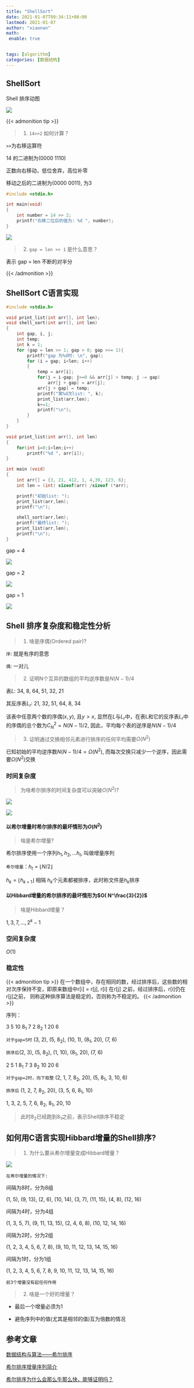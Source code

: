 ```yaml
---
title: "ShellSort"
date: 2021-01-07T09:34:11+08:00
lastmod: 2021-01-07
author: "xiaonan"
math:
 enable: true


tags: [algorithm]
categories: [数据结构]
---
```


## ShellSort

Shell 排序动图

![](https://img.fengqigang.cn//img/Sorting_shellsort_anim.gif)

<!--more-->


{{< admonition tip >}}
> 1. `14>>2` 如何计算？

`>>`为右移运算符

14 的二进制为(0000 1110)

正数向右移动，低位舍弃，高位补零

移动之后的二进制为(0000 0011), 为3

```c
#include <stdio.h>

int main(void)
{
	int number = 14 >> 2;
	printf("右移二位后的值为: %d ", number);
}
```
![](https://img.fengqigang.cn//img/20210107094949.png)

> 2. `gap = len >> 1` 是什么意思？

表示 gap = len 不断的对半分

{{< /admonition >}}

## ShellSort C语言实现

```c
#include <stdio.h>

void print_list(int arr[], int len);
void shell_sort(int arr[], int len)
{
	int gap, i, j;
	int temp;
	int k = 1;
	for (gap = len >> 1; gap > 0; gap >>= 1){
		printf("gap 为%d时: \n", gap);
		for (i = gap; i<len; i++)
		{
			temp = arr[i];
			for(j = i-gap; j>=0 && arr[j] > temp; j -= gap)
				arr[j + gap] = arr[j];
			arr[j + gap] = temp;
			printf("第%d次list: ", k);
			print_list(arr,len);
			k+=1;
			printf("\n");
		}
	}
}

void print_list(int arr[], int len)
{
	for(int i=0;i<len;i++)
		printf("%d ", arr[i]);
}

int main (void)
{
	int arr[] = {3, 21, 412, 1, 4,39, 123, 6};
	int len = (int) sizeof(arr) /sizeof (*arr);

	printf("初始list: ");
	print_list(arr,len);
	printf("\n");

	shell_sort(arr,len);
	printf("最终list: ");
	print_list(arr,len);
	printf("\n");
}
```
gap = 4

![](https://img.fengqigang.cn//img/20210107105627.png)

gap = 2

![](https://img.fengqigang.cn//img/20210107105743.png)

gap = 1

![](https://img.fengqigang.cn//img/20210107105821.png)

## Shell 排序复杂度和稳定性分析

> 1. 啥是序偶(Ordered pair)?

`序`: 就是有序的意思

`偶`: 一对儿

> 2. 证明N个互异的数组的平均逆序数是$N(N-1)/4$

表$L$: 34, 8, 64, 51, 32, 21

其反序表$L_r$: 21, 32, 51, 64, 8, 34

该表中任意两个数的序偶$(x, y)$, 且$y > x$, 显然在$L$与$L_r$中，在表L和它的反序表$L_r$中的序偶的总个数为$C_N^2=N(N-1)/2$, 因此，平均每个表的逆序是$N(N-1)/4$

> 3. 证明通过交换相邻元素进行排序的任何平均需要$\Omega(N^2)$

已知初始的平均逆序数$N(N - 1)/4 = \Omega(N^2)$, 而每次交换只减少一个逆序，因此需要$\Omega(N^2)$交换

### 时间复杂度

> 为啥希尔排序的时间复杂度可以突破$O(N^2)$?

![](https://img.fengqigang.cn//img/20210107212927.png)

![](https://img.fengqigang.cn//img/20210107212950.png)

#### 以希尔增量时希尔排序的最坏情形为$O(N^2)$

> 啥是希尔增量?

希尔排序使用一个序列$h_1, h_2, ... h_t$, 叫做增量序列

`希尔增量`：$h_t = \lfloor N/2 \rfloor$

$h_k = \lfloor h_{k+1} \rfloor$ 相隔 $h_k$个元素都被排序，此时称文件是$h_k$排序



#### 以Hibbard增量的希尔排序的最坏情形为$O( N^\frac{3}{2})$

> 啥是Hibbard增量？

$1, 3, 7, ..., 2^k - 1$

### 空间复杂度

$O(1)$

### 稳定性

{{<  admonition tip >}}
在一个数组中，存在相同的数，经过排序后，这些数的相对次序保持不变，即原来数组中r[i] = r[j], r[i] 在r[j] 之前，经过排序后，r[i]仍在r[j]之前， 则称这种排序算法是稳定的，否则称为不稳定的。
{{<  /admonition >}}

序列：

3 5 10 $8_1$ 7 2 $8_2$ 1 20 6

`对于gap=5时` (3, 2), (5, $8_2$), (10, 1), ($8_1$, 20), (7, 6)

`排序后`(2, 3), (5, $8_2$), (1, 10), ($8_1$, 20), (7, 6)

2 5 1 $8_1$ 7 3 $8_2$ 10 20 6

`对于gap=2时，向下取整` (2, 1, 7, $8_2$, 20), (5, $8_1$, 3, 10, 6)

`排序后` (1, 2, 7, $8_2$, 20), (3, 5, 6, $8_1$, 10)

1, 3, 2, 5, 7, 6, $8_2$, $8_1$, 20, 10

> 此时$8_2$已经跑到$8_1$之前，表示Shell排序不稳定


## 如何用C语言实现Hibbard增量的Shell排序?

> 1. 为什么要从希尔增量变成Hibbard增量？

![](https://img.fengqigang.cn//img/20210107204444.png)

`在希尔增量的情况下:`

间隔为8时，分为8组

(1, 5), (9, 13), (2, 6), (10, 14), (3, 7), (11, 15), (4, 8), (12, 16)

间隔为4时，分为4组

(1, 3, 5, 7), (9, 11, 13, 15), (2, 4, 6, 8), (10, 12, 14, 16)

间隔为2时，分为2组

(1, 2, 3, 4, 5, 6, 7, 8), (9, 10, 11, 12, 13, 14, 15, 16)

间隔为1时，分为1组

(1, 2, 3, 4, 5, 6, 7, 8, 9, 10, 11, 12, 13, 14, 15, 16)

`前3个增量没有起任何作用`

> 2. 啥是一个好的增量？

- 最后一个增量必须为1

- 避免序列中的值(尤其是相邻的值)互为倍数的情况


## 参考文章

[数据结构与算法——希尔排序](https://www.cnblogs.com/cciejh/p/14161072.html)

[希尔排序增量序列简介](https://blog.csdn.net/Foliciatarier/article/details/53891144)

[希尔排序为什么会那么牛那么快，能够证明吗？](https://www.zhihu.com/question/24637339)
